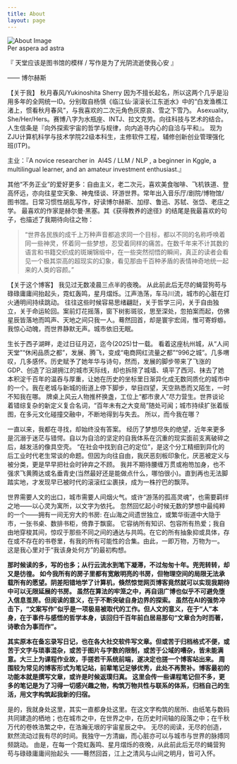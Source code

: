 ```yaml
---
title: About
layout: page
---
```


<div class="image-container">
  <img src="https://raw.githubusercontent.com/YukinoshitaSherry/qycf_picbed/main/img/about.png" alt="About Image">
</div>
<div class="motto">Per aspera ad astra</div>

<!-- 这里可以添加你的个人介绍内容 -->

『 天堂应该是图书馆的模样 / 写作是为了光阴流逝使我心安 』
<div class="quote-author">—— 博尔赫斯</div>        

【关于我】
秋月春风/Yukinoshita Sherry
因为不擅长起名，所以这两个几乎是沿用多年的全网统一ID。分别取自杨慎《临江仙·滚滚长江东逝水》中的“白发渔樵江渚上，惯看秋月春风”，与我喜欢的二次元角色灰原哀、雪之下雪乃。
Asexuality, She/Her/Hers。赛博八字为水瓶座、INTJ、拉文克劳。向往科技与艺术的结合。
人生信条是『向外探索宇宙的哲学与规律，向内追寻内心的自洽与平和』。
现为ZJU计算机科学与技术学院22级本科生，主修软件工程，辅修创新创业管理强化班(ITP)。

主业：『A novice researcher in &nbsp;AI4S / LLM / NLP , a beginner in Kggle, a multilingual learner, and an amateur investment enthusiast.』

其他“不务正业”的爱好更多：自由主义，老二次元，喜欢美食咖啡、飞机铁道、登高怀远，亦向往星空天象、神鬼怪谈、环游世界。常年出入音乐厅/剧院/博物馆/图书馆。日常习惯性胡乱写作，好读博尔赫斯、加缪、鲁迅、苏轼、张岱、老庄之学。
最喜欢的作家是赫尔曼·黑塞。其《获得教养的途径》的结尾是我最喜欢的句子，也描述了我期待向往之物：
> “世界各民族的成千上万种声音都追求同一个目标，都以不同的名称呼唤着同一些神灵，怀着同一些梦想，忍受着同样的痛苦。在数千年来不计其数的语言和书籍交织成的斑斓锦缎中，在一些突然彻悟的瞬间，真正的读者会看见一个极其崇高的超现实的幻象，看见那由千百种矛盾的表情神奇地统一起来的人类的容颜。”



【关于这个博客】
我见过无数凌晨三点半的夜晚。
从此前此后无尽的蝇营狗苟与碌碌庸庸间抬起头，霓虹轰鸣，星月熠烁。江声浩荡，车马川流，城市的心脏在灯火通明间持续跳动。
往往这些时候容易思绪翩跹，关于哲学三问，关于自由独立，关于命运轮回。案前灯花摇落，窗下树影斑驳，思至深处，忽拍案而起，仿佛星辰皆落地而鸣声、天地之间只我一人。蓦然回首，却是寰宇宏阔，惟可寄蜉蝣。
我惊心动魄，而世界静默无声。城市依旧无眠。

生长于西子湖畔，走过日征月迈，迄今(2025)廿一载。
看着这座杭州城，从“人间天堂”“休闲品质之都”，发展、腾飞，变成“电商网红流量之都”“996之城”。几多喟叹，几多感怀。历史赋予了她年华与诗句，然而，发展的脚步带来了飞涨的GDP、创造了沿湖拥江的城市天际线，却也拆除了城墙、填平了西河、抹去了她本积淀千百年的温吞与厚重，让她在历史的坐标里日渐异化成无数同质化的城市中的一个。我在老城与新城的街道上停下脚步，举目四望，天空熟悉而又陌生，一时不知我在哪。
牌桌上风云人物推杯换盏，工位上“都市隶人”尽力营生。世界谈论着错综复杂的新定义复合名词，“百年未有之大变局”随处可闻；城市持续扩张着版图，在多元文化碰撞交融中，不断地得到与失去。
所以，而今我在哪？

一直以来，我都在寻找，却始终没有答案。
经历了梦想尽失的绝望，近年来更多是沉溺于迷茫与错愕。自以为自洽的坚定的自我体系在沉重的现实面前支离破碎之后，越发活的像具空壳。
“在社会中找到自己的定位”，是这个分工精细到异化的后工业时代老生常谈的命题。但因为向往自由，我厌恶刻板印象化，厌恶被定义与被分类，更是早早把社会时钟弃之不顾。
我并不期待腰缠万贯或袍笏加身，也不强求飞黄腾达或名垂青史(当然最好还是能做点什么，哪怕很小)。直到再也无法脚踏实地，才发现早已被时代的滚滚红尘裹挟，成为一株拧巴的飘萍。

世界需要人文的出口，城市需要人间烟火气。或许“游荡的孤高灵魂”，也需要羁绊之地——以心灵为寓所，以文字为依托。
忽然回忆起小时候无数的梦想中最纯粹的一个——拥有一间无穷大的书房: 在山海之间遗世独立，或繁华街道中大隐于市，一张书桌、数排书柜，倚靠于飘窗。
它容纳所有知识、包容所有热爱；我自由地穿梭其间，惊叹于那些不同之间的通达与共鸣。在它的所有抽象抑或具体，存在或不存在的书卷里，有我的所有可能性的合集。由此，一即万物，万物为一。
这是我心里对于“我该身处何方”的最初构想。

**那时候读的多，写的也多；从行云流水到笔下凝滞，不过匆匆十年。兜兜转转，却又是彷徨。
如今我所有的房子里都有宽敞明亮的书房，但物理空间的局限无法承载所有的愿望。阴差阳错地学了计算机，倏然惊觉网页博客竟然就可以实现我期待中可以无限延展的书房。
虽然在算法的牢笼之中，再自诩广博也似乎不可避免堕入信息茧房。但阅读的意义，在于不断突破自身边界的探索。
虽然在AI的强势冲击下，“文案写作”似乎是一项极易被取代的工作。但人文的意义，在于“人”本身，在于事件与感悟的哲学本身，该回归千百年前白居易那句“文章合为时而著，诗歌合为事而作”。**

**其实原本在备忘录写日记，也在各大社交软件写文章。但或苦于归档格式不便，或苦于文字与琐事混杂，或苦于图片与字数的限制，或苦于公域的嘈杂，皆未能满意。大三上为课程作业故，手搓若干系统前端，遂决定也搓一个博客站出来。
周围较为常见的博客形式为笔记站，前辈笔记足够优秀，此处不再赘补。博客最初的功能本就是撰写文章，或许是时候返璞归真。
这里会传一些课程笔记但不多，更多的笔记是为了习得一切感兴趣之物，构筑万物共性与联系的体系，归档自己的生活，用文字构筑起我新的归宿。**

是的，我就身处这里，其实一直都身处这里。在这文字构筑的居所、由纸笔与数码共同建造的栖地；也在城市之中，在世界之中，在历史时间轴的段落之中；在千秋万代的卷帙浩繁之中，在浩瀚无垠的宇宙星辰之中。
无尽的阅读，无尽的创造，默然流动过我有尽的时间。我独守一方清幽，而心脏亦可以与城市与世界的脉搏同频跳动。
由是，在每一个霓虹轰鸣、星月熠烁的夜晚，从此前此后无尽的蝇营狗苟与碌碌庸庸间抬起头
——蓦然回首，江上之清风与山间之明月，皆可入怀。
<br></br>

  

